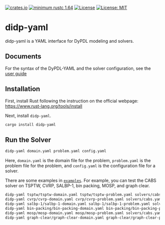 [![crates.io](https://img.shields.io/crates/v/didp-yaml)](https://crates.io/crates/didp-yaml)
[![minimum rustc 1.64](https://img.shields.io/badge/rustc-1.64+-blue.svg)](https://rust-lang.github.io/rfcs/2495-min-rust-version.html)
[![License](https://img.shields.io/badge/License-Apache%202.0-blue.svg)](https://opensource.org/licenses/Apache-2.0)
[![License: MIT](https://img.shields.io/badge/License-MIT-yellow.svg)](https://opensource.org/licenses/MIT)

# didp-yaml

didp-yaml is a YAML interface for DyPDL modeling and solvers.

## Documents

For the syntax of the DyPDL-YAML and the solver configuration, see the [user guide](https://github.com/domain-independent-dp/didp-rs/tree/main/didp-yaml/docs)

## Installation

First, install Rust following the instruction on the official webpage: <https://www.rust-lang.org/tools/install>

Next, install `didp-yaml`.

```bash
cargo install didp-yaml
```

## Run the Solver

```bash
didp-yaml domain.yaml problem.yaml config.yaml
```

Here, `domain.yaml` is the domain file for the problem, `problem.yaml` is the problem file for the problem, and `config.yaml` is the configuration file for a solver.

There are some examples in [`examples`](https://github.com/domain-independent-dp/didp-rs/tree/main/didp-yaml/examples). For example, you can test the CABS solver on TSPTW, CVRP, SALBP-1, bin packing, MOSP, and graph clear.

```bash
didp-yaml tsptw/tsptw-domain.yaml tsptw/tsptw-problem.yaml solvers/cabs.yaml
didp-yaml cvrp/cvrp-domain.yaml cvrp/cvrp-problem.yaml solvers/cabs.yaml
didp-yaml salbp-1/salbp-1-domain.yaml salbp-1/salbp-1-problem.yaml solvers/cabs.yaml
didp-yaml bin-packing/bin-packing-domain.yaml bin-packing/bin-packing-problem.yaml solvers/cabs.yaml
didp-yaml mosp/mosp-domain.yaml mosp/mosp-problem.yaml solvers/cabs.yaml
didp-yaml graph-clear/graph-clear-domain.yaml graph-clear/graph-clear-problem.yaml solvers/cabs.yaml
```
